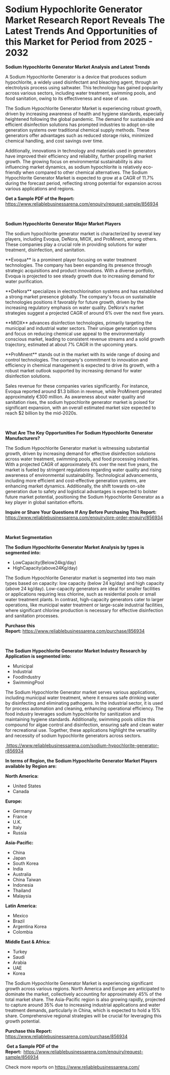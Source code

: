 <p><h1>Sodium Hypochlorite Generator Market Research Report Reveals The Latest Trends And Opportunities of this Market for Period from 2025 - 2032</h1></p><p><strong>Sodium Hypochlorite Generator Market Analysis and Latest Trends</strong></p>
<p><p>A Sodium Hypochlorite Generator is a device that produces sodium hypochlorite, a widely used disinfectant and bleaching agent, through an electrolysis process using saltwater. This technology has gained popularity across various sectors, including water treatment, swimming pools, and food sanitation, owing to its effectiveness and ease of use.</p><p>The Sodium Hypochlorite Generator Market is experiencing robust growth, driven by increasing awareness of health and hygiene standards, especially heightened following the global pandemic. The demand for sustainable and efficient disinfection solutions has prompted industries to adopt on-site generation systems over traditional chemical supply methods. These generators offer advantages such as reduced storage risks, minimized chemical handling, and cost savings over time.</p><p>Additionally, innovations in technology and materials used in generators have improved their efficiency and reliability, further propelling market growth. The growing focus on environmental sustainability is also influencing market dynamics, as sodium hypochlorite is relatively eco-friendly when compared to other chemical alternatives. The Sodium Hypochlorite Generator Market is expected to grow at a CAGR of 11.7% during the forecast period, reflecting strong potential for expansion across various applications and regions.</p></p>
<p><strong>Get a Sample PDF of the Report:&nbsp;</strong> <a href="https://www.reliablebusinessarena.com/enquiry/request-sample/856934?utm_campaign=3443&utm_medium=2&utm_source=Github&utm_content=ia&utm_term=08042025&utm_id=sodium-hypochlorite-generator">https://www.reliablebusinessarena.com/enquiry/request-sample/856934</a></p>
<p>&nbsp;</p>
<p><strong>Sodium Hypochlorite Generator Major Market Players</strong></p>
<p><p>The sodium hypochlorite generator market is characterized by several key players, including Evoqua, DeNora, MIOX, and ProMinent, among others. These companies play a crucial role in providing solutions for water treatment, disinfection, and sanitation.</p><p>**Evoqua** is a prominent player focusing on water treatment technologies. The company has been expanding its presence through strategic acquisitions and product innovations. With a diverse portfolio, Evoqua is projected to see steady growth due to increasing demand for water purification.</p><p>**DeNora** specializes in electrochlorination systems and has established a strong market presence globally. The company's focus on sustainable technologies positions it favorably for future growth, driven by the increasing regulatory emphasis on water quality. DeNora's market strategies suggest a projected CAGR of around 6% over the next five years.</p><p>**MIOX** advances disinfection technologies, primarily targeting the municipal and industrial water sectors. Their unique generation systems and focus on reducing chemical use appeal to the environmentally conscious market, leading to consistent revenue streams and a solid growth trajectory, estimated at about 7% CAGR in the upcoming years.</p><p>**ProMinent** stands out in the market with its wide range of dosing and control technologies. The company's commitment to innovation and efficiency in chemical management is expected to drive its growth, with a robust market outlook supported by increasing demand for water disinfection solutions.</p><p>Sales revenue for these companies varies significantly. For instance, Evoqua reported around $1.3 billion in revenue, while ProMinent generated approximately €300 million. As awareness about water quality and sanitation rises, the sodium hypochlorite generator market is poised for significant expansion, with an overall estimated market size expected to reach $2 billion by the mid-2020s.</p></p>
<p>&nbsp;</p>
<p><strong>What Are The Key Opportunities For Sodium Hypochlorite Generator Manufacturers?</strong></p>
<p><p>The Sodium Hypochlorite Generator market is witnessing substantial growth, driven by increasing demand for effective disinfection solutions across water treatment, swimming pools, and food processing industries. With a projected CAGR of approximately 6% over the next five years, the market is fueled by stringent regulations regarding water quality and rising awareness of environmental sustainability. Technological advancements, including more efficient and cost-effective generation systems, are enhancing market dynamics. Additionally, the shift towards on-site generation due to safety and logistical advantages is expected to bolster future market potential, positioning the Sodium Hypochlorite Generator as a key player in global sanitation efforts.</p></p>
<p><strong>Inquire or Share Your Questions If Any Before Purchasing This Report:</strong> <a href="https://www.reliablebusinessarena.com/enquiry/pre-order-enquiry/856934?utm_campaign=3443&utm_medium=2&utm_source=Github&utm_content=ia&utm_term=08042025&utm_id=sodium-hypochlorite-generator">https://www.reliablebusinessarena.com/enquiry/pre-order-enquiry/856934</a></p>
<p>&nbsp;</p>
<p><strong>Market Segmentation</strong></p>
<p><strong>The Sodium Hypochlorite Generator Market Analysis by types is segmented into:</strong></p>
<p><ul><li>LowCapacity(Below24kg/day)</li><li>HighCapacity(above24Kg/day)</li></ul></p>
<p><p>The Sodium Hypochlorite Generator market is segmented into two main types based on capacity: low capacity (below 24 kg/day) and high capacity (above 24 kg/day). Low-capacity generators are ideal for smaller facilities or applications requiring less chlorine, such as residential pools or small water treatment plants. In contrast, high-capacity generators cater to larger operations, like municipal water treatment or large-scale industrial facilities, where significant chlorine production is necessary for effective disinfection and sanitation processes.</p></p>
<p><strong>Purchase this Report:&nbsp;</strong><a href="https://www.reliablebusinessarena.com/purchase/856934?utm_campaign=3443&utm_medium=2&utm_source=Github&utm_content=ia&utm_term=08042025&utm_id=sodium-hypochlorite-generator">https://www.reliablebusinessarena.com/purchase/856934</a></p>
<p>&nbsp;</p>
<p><strong>The Sodium Hypochlorite Generator Market Industry Research by Application is segmented into:</strong></p>
<p><ul><li>Municipal</li><li>Industrial</li><li>FoodIndustry</li><li>SwimmingPool</li></ul></p>
<p><p>The Sodium Hypochlorite Generator market serves various applications, including municipal water treatment, where it ensures safe drinking water by disinfecting and eliminating pathogens. In the industrial sector, it is used for process automation and cleaning, enhancing operational efficiency. The food industry leverages sodium hypochlorite for sanitization and maintaining hygiene standards. Additionally, swimming pools utilize this compound for algae control and disinfection, ensuring safe and clean water for recreational use. Together, these applications highlight the versatility and necessity of sodium hypochlorite generators across sectors.</p></p>
<p><a href="https://www.reliablebusinessarena.com/sodium-hypochlorite-generator-r856934?utm_campaign=3443&utm_medium=2&utm_source=Github&utm_content=ia&utm_term=08042025&utm_id=sodium-hypochlorite-generator">&nbsp;https://www.reliablebusinessarena.com/sodium-hypochlorite-generator-r856934</a></p>
<p><strong>In terms of Region, the Sodium Hypochlorite Generator Market Players available by Region are:</strong></p>
<p>
    <p> <strong> North America: </strong>
        <ul>
            <li>United States</li>
            <li>Canada</li>
        </ul>
        </p> 
    <p> <strong> Europe: </strong>
        <ul>
            <li>Germany</li>
            <li>France</li>
            <li>U.K.</li>
            <li>Italy</li>
            <li>Russia</li>
        </ul>
        </p> 
    <p> <strong> Asia-Pacific: </strong>
        <ul>
            <li>China</li>
            <li>Japan</li>
            <li>South Korea</li>
            <li>India</li>
            <li>Australia</li>
            <li>China Taiwan</li>
            <li>Indonesia</li>
            <li>Thailand</li>
            <li>Malaysia</li>
        </ul>
        </p> 
    <p> <strong> Latin America: </strong>
        <ul>
            <li>Mexico</li>
            <li>Brazil</li>
            <li>Argentina Korea</li>
            <li>Colombia</li>
        </ul>
        </p> 
    <p> <strong> Middle East & Africa: </strong>
        <ul>
            <li>Turkey</li>
            <li>Saudi</li>
            <li>Arabia</li>
            <li>UAE</li>
            <li>Korea</li>
        </ul>
    </p>
    </p>
<p><p>The Sodium Hypochlorite Generator Market is experiencing significant growth across various regions. North America and Europe are anticipated to dominate the market, collectively accounting for approximately 45% of the total market share. The Asia-Pacific region is also growing rapidly, projected to capture around 35% due to increasing industrial applications and water treatment demands, particularly in China, which is expected to hold a 15% share. Comprehensive regional strategies will be crucial for leveraging this growth potential.</p></p>
<p><strong>Purchase this Report: </strong><a href="https://www.reliablebusinessarena.com/purchase/856934?utm_campaign=3443&utm_medium=2&utm_source=Github&utm_content=ia&utm_term=08042025&utm_id=sodium-hypochlorite-generator">https://www.reliablebusinessarena.com/purchase/856934</a></p>
<p>&nbsp;<strong>Get a Sample PDF of the Report:&nbsp;&nbsp;</strong><a href="https://www.reliablebusinessarena.com/enquiry/request-sample/856934?utm_campaign=3443&utm_medium=2&utm_source=Github&utm_content=ia&utm_term=08042025&utm_id=sodium-hypochlorite-generator">https://www.reliablebusinessarena.com/enquiry/request-sample/856934</a></p>
<p><strong></strong></p>
<p>Check more reports on <a href="https://www.reliablebusinessarena.com/?utm_campaign=3443&utm_medium=2&utm_source=Github&utm_content=ia&utm_term=08042025&utm_id=sodium-hypochlorite-generator">https://www.reliablebusinessarena.com/</a></p>